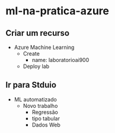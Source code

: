 # ml-na-pratica-azure

## Criar um recurso
  - Azure Machine Learning
    - Create
        - name: laboratorioai900
    - Deploy lab

## Ir para Stduio
  - ML automatizado
      - Novo trabalho
        - Regressão
        - tipo tabular
        - Dados Web
